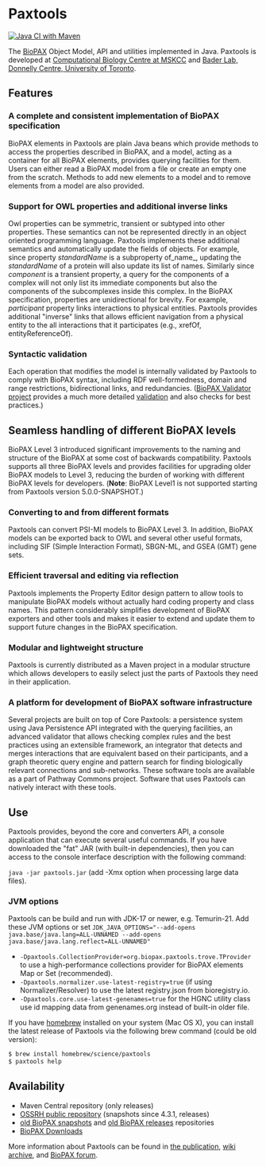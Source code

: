 # Paxtools

[![Java CI with Maven](https://github.com/BioPAX/Paxtools/actions/workflows/maven.yml/badge.svg)](https://github.com/BioPAX/Paxtools/actions/workflows/maven.yml)

The [BioPAX](http://www.biopax.org) Object Model, API and utilities implemented in Java.
Paxtools is developed at [Computational Biology Centre at MSKCC](http://cbio.mskcc.org/) and [Bader Lab, Donnelly Centre, University of Toronto](http://baderlab.org/).

## Features
### A complete and consistent implementation of BioPAX specification 
BioPAX elements in Paxtools are plain Java beans which provide methods to access the properties described in BioPAX, and a model, acting as a container for all BioPAX elements, provides querying facilities for them. Users can either read a BioPAX model from a file or create an empty one from the scratch. Methods to add new elements to a model and to remove elements from a model are also provided.

### Support for OWL properties and additional inverse links
Owl properties can be symmetric, transient or subtyped into other properties. These semantics can not be represented directly in an object oriented programming language. Paxtools implements these additional semantics and automatically update the fields of objects. For example, since property _standardName_ is a subproperty of_name_, updating the _standardName_ of a protein will also update its list of names. Similarly since _component_ is a transient property, a query for the components of a complex will not only list its immediate components but also the components of the subcomplexes inside this complex. In the BioPAX specification, properties are unidirectional for brevity. For example, _participant_ property links interactions to physical entities. Paxtools provides additional "inverse" links that allows efficient navigation from a physical entity to the all interactions that it participates (e.g., xrefOf, entityReferenceOf).

### Syntactic validation
Each operation that modifies the model is internally validated by Paxtools to comply with BioPAX syntax, including RDF well-formedness, domain and range restrictions, bidirectional links, and redundancies. ([BioPAX Validator project](http://github.com/BioPAX/validator) provides a much more detailed [validation](http://www.biopax.org/validator) and also checks for best practices.)

## Seamless handling of different BioPAX levels
BioPAX Level 3 introduced significant improvements to the naming and structure of the BioPAX at some cost of backwards compatibility. Paxtools supports all three BioPAX levels and provides facilities for upgrading older BioPAX models to Level 3, reducing the burden of working with different BioPAX levels for developers. (__Note__: BioPAX Level1 is not supported starting from Paxtools version 5.0.0-SNAPSHOT.)

### Converting to and from different formats
Paxtools can convert PSI-MI models to BioPAX Level 3. In addition, BioPAX models can be exported back to OWL and several other useful formats, including SIF (Simple Interaction Format), SBGN-ML, and GSEA (GMT) gene sets.

### Efficient traversal and editing via reflection
Paxtools implements the Property Editor design pattern to allow tools to manipulate BioPAX models without actually hard coding property and class names. This pattern considerably simplifies development of BioPAX exporters and other tools and makes it easier to extend and update them to support future changes in the BioPAX specification.

### Modular and lightweight structure
Paxtools is currently distributed as a Maven project in a modular structure which allows developers to easily select just the parts of Paxtools they need in their application.

### A platform for development of BioPAX software infrastructure
Several projects are built on top of Core Paxtools: a persistence system using Java Persistence API integrated with the querying facilities, an advanced validator that allows checking complex rules and the best practices using an extensible framework, an integrator that detects and merges interactions that are equivalent based on their participants, and a graph theoretic query engine and pattern search for finding biologically relevant connections and sub-networks. These software tools are available as a part of Pathway Commons project. Software that uses Paxtools can natively interact with these tools.

## Use
Paxtools provides, beyond the core and converters API, a console application that can execute several useful commands. If you have downloaded the "fat" JAR (with built-in dependencies), then you can access to the console interface description with the following command:

`java -jar paxtools.jar` (add -Xmx option when processing large data files).

### JVM options

Paxtools can be build and run with JDK-17 or newer, e.g. Temurin-21. Add these JVM options or set
`JDK_JAVA_OPTIONS="--add-opens java.base/java.lang=ALL-UNNAMED --add-opens java.base/java.lang.reflect=ALL-UNNAMED"`

 - `-Dpaxtools.CollectionProvider=org.biopax.paxtools.trove.TProvider` to use a high-performance collections provider for BioPAX elements Map or Set (recommended).
 - `-Dpaxtools.normalizer.use-latest-registry=true` (if using Normalizer/Resolver) to use the latest registry.json from bioregistry.io.
 - `-Dpaxtools.core.use-latest-genenames=true` for the HGNC utility class use id mapping data from genenames.org instead of built-in older file.

If you have [homebrew](http://brew.sh/) installed on your system (Mac OS X), you can install the latest release of Paxtools via the following brew command (could be old version):

```bash
$ brew install homebrew/science/paxtools
$ paxtools help
```

## Availability
* Maven Central repository (only releases)
* [OSSRH public repository](https://oss.sonatype.org/content/groups/public/) (snapshots since 4.3.1, releases)
* [old BioPAX snapshots](http://www.biopax.org/m2repo/snapshots/) and [old BioPAX releases](http://www.biopax.org/m2repo/releases/) repositories
* [BioPAX Downloads](http://www.biopax.org/downloads/paxtools/)

More information about Paxtools can be found in [the publication](http://dx.plos.org/10.1371/journal.pcbi.1003194), 
[wiki archive](http://www.biopax.org/mediawiki/index.php/Paxtools), 
and [BioPAX forum](https://groups.google.com/d/msg/biopax-discuss/zwtwDG23T1E/Vu1OK7iXBQAJ).



